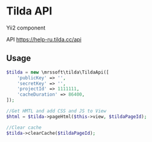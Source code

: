 # Tilda API

Yii2 component

API https://help-ru.tilda.cc/api

Usage
--

```php
$tilda = new \mrssoft\tilda\TildaApi([
    'publicKey' => '',
    'secretKey' => '',
    'projectId' => 1111111,
    'cacheDuration' => 86400,
]);

//Get HMTL and add CSS and JS to View
$html = $tilda->pageHtml($this->view, $tildaPageId);

//Clear cache
$tilda->clearCache($tildaPageId);
```
